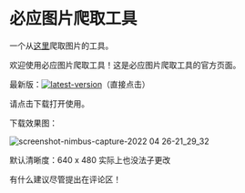 # 必应图片爬取工具

一个从[这里](http://bing.ioliu.cn/)爬取图片的工具。

欢迎使用必应图片爬取工具！这是必应图片爬取工具的官方页面。

最新版：[![latest-version](https://img.shields.io/github/v/tag/SteveTaizhou/steve-bingdownload?include_prereleases&label=version)](https://github.com/SteveTaizhou/steve-bingdownload/releases/tag/v0.0.1-beta)（直接点击）

请点击下载打开使用。

下载效果图：

![screenshot-nimbus-capture-2022 04 26-21_29_32](https://user-images.githubusercontent.com/85382878/165311032-ef34bc06-6380-41ac-a817-65d6bebc08b4.png)

默认清晰度：640 x 480 实际上也没法子更改

有什么建议尽管提出在评论区！

